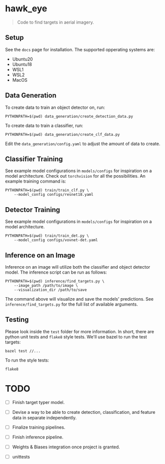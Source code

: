 # hawk_eye
> Code to find targets in aerial imagery.


## Setup

See the `docs` page for installation. The supported opperating systems are:
* Ubuntu20
* Ubuntu18
* WSL1
* WSL2
* MacOS


## Data Generation

To create data to train an object detector on, run:
```
PYTHONPATH=$(pwd) data_generation/create_detection_data.py
```

To create data to train a classifier, run:
```
PYTHONPATH=$(pwd) data_generation/create_clf_data.py
```
Edit the `data_generation/config.yaml` to adjust the amount of data to create.


## Classifier Training

See example model configurations in `models/configs` for inspiration on a model
architecture. Check out `torchvision` for all the possibilities. An example
training command is:
```
PYTHONPATH=$(pwd) train/train_clf.py \
    --model_config configs/resnet18.yaml
```


## Detector Training

See example model configurations in `models/configs` for inspiration on a model
architecture.
```
PYTHONPATH=$(pwd) train/train_det.py \
    --model_config configs/vovnet-det.yaml
```


## Inference on an Image

Inference on an image will utilize both the classifier and object detector model.
The inference script can be run as follows:
```
PYTHONPATH=$(pwd) inference/find_targets.py \
    --image_path /path/to/image \
    --visualization_dir /path/to/save
```
The command above will visualize and save the models' predictions. See
`inference/find_targets.py` for the full list of available arguments.


## Testing

Please look inside the `test` folder for more information. In short, there are python
unit tests and `flake8` style tests. We'll use bazel to run the test targets:

```bazel test //...```

To run the style tests:

```flake8```

# TODO

- [ ] Finish target typer model.

- [ ] Devise a way to be able to create detection, classification, and feature data in
separate independently.

- [ ] Finalize training pipelines.

- [ ] Finish inference pipeline.

- [ ] Weights & Biases integration once project is granted.

- [ ] unittests
